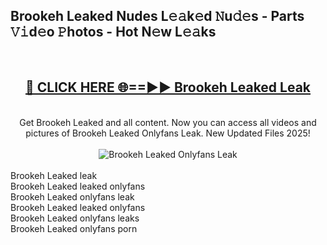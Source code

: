 <h2>Brookeh Leaked Nudes L𝚎𝚊k𝚎d 𝙽u𝚍𝚎s - Parts 𝚅𝚒d𝚎o 𝙿hotos - Hot N𝚎w L𝚎𝚊ks</h2>
<br>
<div align="center">
<h2><a href="https://213.232.235.80/live/video.php?q=brookeh-leaked" rel="nofollow">🔴 CLICK HERE 🌐==►► Brookeh Leaked Leak</a></h2>
<br>
Get Brookeh Leaked and all content. Now you can access all videos and pictures of Brookeh Leaked Onlyfans Leak. New Updated Files 2025!
<br>
<br>
<a href="https://213.232.235.80/live/video.php?q=brookeh-leaked" rel="nofollow" data-target="animated-image.originalLink"><img src="https://i.imgur.com/1EjSzPs.png" alt="Brookeh Leaked Onlyfans Leak" style="max-width: 100%; display: inline-block;" data-target="animated-image.originalImage"></a>
</div>
<br>
Brookeh Leaked leak<br>
Brookeh Leaked leaked onlyfans<br>
Brookeh Leaked onlyfans leak<br>
Brookeh Leaked leaked onlyfans<br>
Brookeh Leaked onlyfans leaks<br>
Brookeh Leaked onlyfans porn
